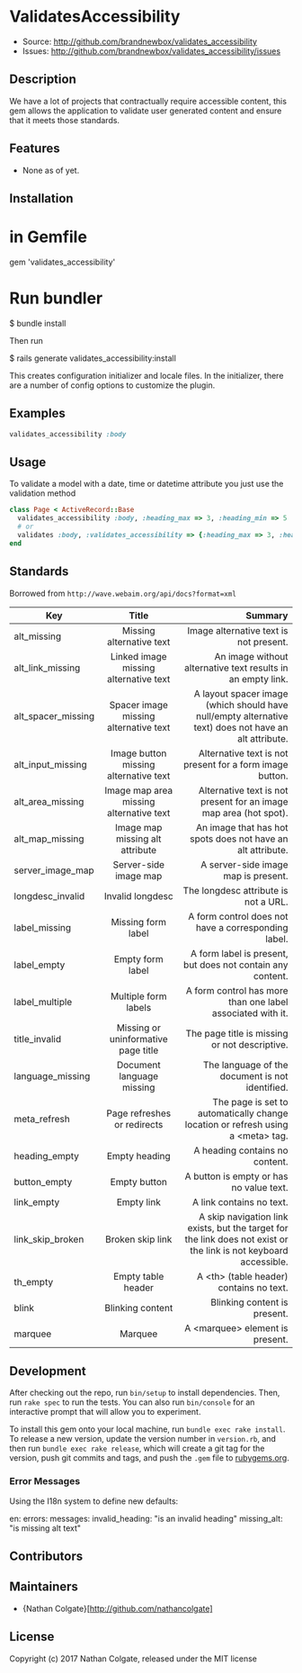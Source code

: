 # ValidatesAccessibility

* Source:  http://github.com/brandnewbox/validates_accessibility
* Issues:  http://github.com/brandnewbox/validates_accessibility/issues

## Description

We have a lot of projects that contractually require accessible content, this gem allows the application to validate user generated content and ensure that it meets those standards.

## Features

* None as of yet.

## Installation

  # in Gemfile
  gem 'validates_accessibility'

  # Run bundler
  $ bundle install

Then run
  
  $ rails generate validates_accessibility:install

This creates configuration initializer and locale files. In the initializer, there are a number of config
options to customize the plugin.

## Examples

```Ruby
validates_accessibility :body
```

## Usage

To validate a model with a date, time or datetime attribute you just use the
validation method

```Ruby
class Page < ActiveRecord::Base
  validates_accessibility :body, :heading_max => 3, :heading_min => 5
  # or
  validates :body, :validates_accessibility => {:heading_max => 3, :heading_min => 5}
end
```

## Standards

Borrowed from `http://wave.webaim.org/api/docs?format=xml`

| Key                  |      Title                               |  Summary                                                                                                            |
|----------------------|:----------------------------------------:|--------------------------------------------------------------------------------------------------------------------:|
| alt_missing          | Missing alternative text                 | Image alternative text is not present.                                                                              |
| alt_link_missing     | Linked image missing alternative text    | An image without alternative text results in an empty link.                                                         |
| alt_spacer_missing   | Spacer image missing alternative text    | A layout spacer image (which should have null/empty alternative text) does not have an alt attribute.               |
| alt_input_missing    | Image button missing alternative text    | Alternative text is not present for a form image button.                                                            |
| alt_area_missing     | Image map area missing alternative text  | Alternative text is not present for an image map area (hot spot).                                                   |
| alt_map_missing      | Image map missing alt attribute          | An image that has hot spots does not have an alt attribute.                                                         |
| server_image_map     | Server-side image map                    | A server-side image map is present.                                                                                 |
| longdesc_invalid     | Invalid longdesc                         | The longdesc attribute is not a URL.                                                                                |
| label_missing        | Missing form label                       | A form control does not have a corresponding label.                                                                 |
| label_empty          | Empty form label                         | A form label is present, but does not contain any content.                                                          |
| label_multiple       | Multiple form labels                     | A form control has more than one label associated with it.                                                          |
| title_invalid        | Missing or uninformative page title      | The page title is missing or not descriptive.                                                                       |
| language_missing     | Document language missing                | The language of the document is not identified.                                                                     |
| meta_refresh         | Page refreshes or redirects              | The page is set to automatically change location or refresh using a &lt;meta&gt; tag.                               |
| heading_empty        | Empty heading                            | A heading contains no content.                                                                                      |
| button_empty         | Empty button                             | A button is empty or has no value text.                                                                             |
| link_empty           | Empty link                               | A link contains no text.                                                                                            |
| link_skip_broken     | Broken skip link                         | A skip navigation link exists, but the target for the link does not exist or the link is not keyboard accessible.   |
| th_empty             | Empty table header                       | A &lt;th&gt; (table header) contains no text.                                                                       |
| blink                | Blinking content                         | Blinking content is present.                                                                                        |
| marquee              | Marquee                                  | A &lt;marquee&gt; element is present.                                                                               |

## Development

After checking out the repo, run `bin/setup` to install dependencies. Then, run `rake spec` to run the tests. You can also run `bin/console` for an interactive prompt that will allow you to experiment.

To install this gem onto your local machine, run `bundle exec rake install`. To release a new version, update the version number in `version.rb`, and then run `bundle exec rake release`, which will create a git tag for the version, push git commits and tags, and push the `.gem` file to [rubygems.org](https://rubygems.org).

### Error Messages

Using the I18n system to define new defaults:

  en:
    errors:
      messages:
        invalid_heading: "is an invalid heading"
        missing_alt: "is missing alt text"

## Contributors

## Maintainers

* {Nathan Colgate}[http://github.com/nathancolgate]

## License

Copyright (c) 2017 Nathan Colgate, released under the MIT license
